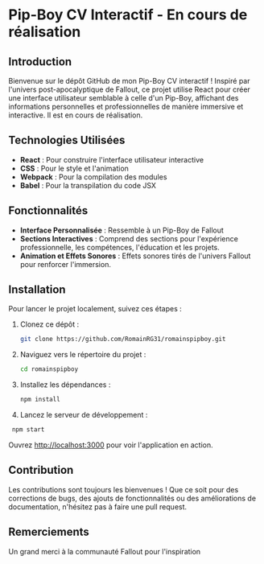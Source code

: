 # Pip-Boy CV Interactif - En cours de réalisation

## Introduction
Bienvenue sur le dépôt GitHub de mon Pip-Boy CV interactif ! Inspiré par l'univers post-apocalyptique de Fallout, ce projet utilise React pour créer une interface utilisateur semblable à celle d'un Pip-Boy, affichant des informations personnelles et professionnelles de manière immersive et interactive. Il est en cours de réalisation.

## Technologies Utilisées
- **React** : Pour construire l'interface utilisateur interactive
- **CSS** : Pour le style et l'animation
- **Webpack** : Pour la compilation des modules
- **Babel** : Pour la transpilation du code JSX

## Fonctionnalités
- **Interface Personnalisée** : Ressemble à un Pip-Boy de Fallout
- **Sections Interactives** : Comprend des sections pour l'expérience professionnelle, les compétences, l'éducation et les projets.
- **Animation et Effets Sonores** : Effets sonores tirés de l'univers Fallout pour renforcer l'immersion.

## Installation
Pour lancer le projet localement, suivez ces étapes :

1. Clonez ce dépôt :
   ```bash
   git clone https://github.com/RomainRG31/romainspipboy.git

2. Naviguez vers le répertoire du projet :
   ```bash
   cd romainspipboy
   
3. Installez les dépendances :
   ```bash
   npm install

4.  Lancez le serveur de développement :
  ```bash
   npm start
  ```


Ouvrez [http://localhost:3000](http://localhost:3000) pour voir l'application en action.

## Contribution
Les contributions sont toujours les bienvenues ! Que ce soit pour des corrections de bugs, des ajouts de fonctionnalités ou des améliorations de documentation, n'hésitez pas à faire une pull request.

## Remerciements
Un grand merci à la communauté Fallout pour l'inspiration
